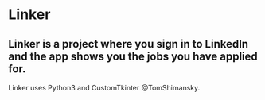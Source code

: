 # Linker
Linker is a project where you sign in to LinkedIn and the app shows you the jobs you have applied for.<br/>
--
Linker uses Python3 and CustomTkinter @TomShimansky.
